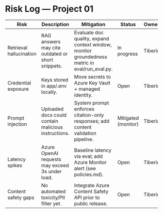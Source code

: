 # Risk Log — Project 01

| Risk | Description | Mitigation | Status | Owner |
| --- | --- | --- | --- | --- |
| Retrieval hallucination | RAG answers may cite outdated or short snippets. | Evaluate doc quality, expand context window, monitor groundedness metric in eval/run_eval.py. | In progress | Tiberiu |
| Credential exposure | Keys stored in app/.env locally. | Move secrets to Azure Key Vault + managed identity. | Open | Tiberiu |
| Prompt injection | Uploaded docs could contain malicious instructions. | System prompt enforces citation-only responses; add content validation pipeline. | Mitigated (monitor) | Tiberiu |
| Latency spikes | Azure OpenAI requests may exceed 3s under load. | Baseline latency via eval; add Azure Monitor alert (see policies.md). | Open | Tiberiu |
| Content safety gaps | No automated toxicity/PII filter yet. | Integrate Azure Content Safety API prior to public release. | Open | Tiberiu |
